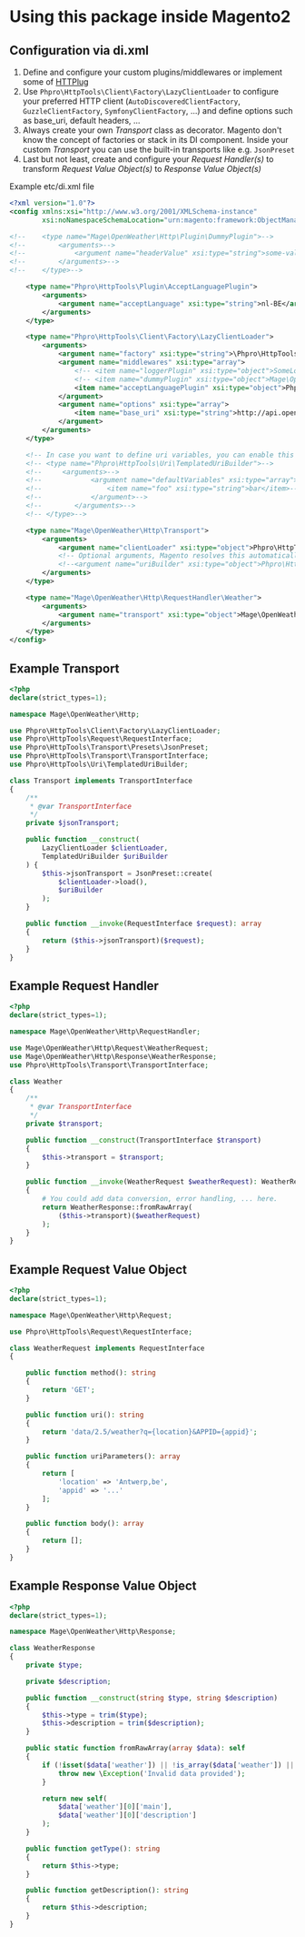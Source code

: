 # Using this package inside Magento2

## Configuration via di.xml
1. Define and configure your custom plugins/middlewares or implement some of [HTTPlug](http://docs.php-http.org/en/latest/plugins/)
2. Use `Phpro\HttpTools\Client\Factory\LazyClientLoader` to configure your preferred HTTP client (`AutoDiscoveredClientFactory`, `GuzzleClientFactory`, `SymfonyClientFactory`, ...) and define options such as base_uri, default headers, ...
3. Always create your own _Transport_ class as decorator. Magento don't know the concept of factories or stack in its DI component. Inside your custom _Transport_ you can use the built-in transports like e.g. `JsonPreset`
4. Last but not least, create and configure your _Request Handler(s)_ to transform _Request Value Object(s)_ to _Response Value Object(s)_

Example etc/di.xml file
```xml
<?xml version="1.0"?>
<config xmlns:xsi="http://www.w3.org/2001/XMLSchema-instance"
        xsi:noNamespaceSchemaLocation="urn:magento:framework:ObjectManager/etc/config.xsd">

<!--    <type name="Mage\OpenWeather\Http\Plugin\DummyPlugin">-->
<!--        <arguments>-->
<!--            <argument name="headerValue" xsi:type="string">some-value-for-header</argument>-->
<!--        </arguments>-->
<!--    </type>-->

    <type name="Phpro\HttpTools\Plugin\AcceptLanguagePlugin">
        <arguments>
            <argument name="acceptLanguage" xsi:type="string">nl-BE</argument>
        </arguments>
    </type>

    <type name="Phpro\HttpTools\Client\Factory\LazyClientLoader">
        <arguments>
            <argument name="factory" xsi:type="string">\Phpro\HttpTools\Client\Factory\SymfonyClientFactory</argument>
            <argument name="middlewares" xsi:type="array">
                <!-- <item name="loggerPlugin" xsi:type="object">SomeLoggerPlugin</item>  -->
                <!-- <item name="dummyPlugin" xsi:type="object">Mage\OpenWeather\Http\Plugin\DummyPlugin</item> -->
                <item name="acceptLanguagePlugin" xsi:type="object">Phpro\HttpTools\Plugin\AcceptLanguagePlugin</item>
            </argument>
            <argument name="options" xsi:type="array">
                <item name="base_uri" xsi:type="string">http://api.openweathermap.org</item>
            </argument>
        </arguments>
    </type>

    <!-- In case you want to define uri variables, you can enable this type and add it as explicit dependency to your transport -->
    <!-- <type name="Phpro\HttpTools\Uri\TemplatedUriBuilder">-->
    <!--     <arguments>-->
    <!--            <argument name="defaultVariables" xsi:type="array">-->
    <!--                <item name="foo" xsi:type="string">bar</item>-->
    <!--            </argument>-->
    <!--        </arguments>-->
    <!-- </type>-->

    <type name="Mage\OpenWeather\Http\Transport">
        <arguments>
            <argument name="clientLoader" xsi:type="object">Phpro\HttpTools\Client\Factory\LazyClientLoader</argument>
            <!-- Optional arguments, Magento resolves this automatically. Also check type Phpro\HttpTools\Uri\TemplatedUriBuilder above. -->
            <!--<argument name="uriBuilder" xsi:type="object">Phpro\HttpTools\Uri\TemplatedUriBuilder</argument>-->
        </arguments>
    </type>

    <type name="Mage\OpenWeather\Http\RequestHandler\Weather">
        <arguments>
            <argument name="transport" xsi:type="object">Mage\OpenWeather\Http\Transport</argument>
        </arguments>
    </type>
</config>
```

## Example Transport

```php
<?php
declare(strict_types=1);

namespace Mage\OpenWeather\Http;

use Phpro\HttpTools\Client\Factory\LazyClientLoader;
use Phpro\HttpTools\Request\RequestInterface;
use Phpro\HttpTools\Transport\Presets\JsonPreset;
use Phpro\HttpTools\Transport\TransportInterface;
use Phpro\HttpTools\Uri\TemplatedUriBuilder;

class Transport implements TransportInterface
{
    /**
     * @var TransportInterface
     */
    private $jsonTransport;

    public function __construct(
        LazyClientLoader $clientLoader,
        TemplatedUriBuilder $uriBuilder
    ) {
        $this->jsonTransport = JsonPreset::create(
            $clientLoader->load(),
            $uriBuilder
        );
    }

    public function __invoke(RequestInterface $request): array
    {
        return ($this->jsonTransport)($request);
    }
}
```

## Example Request Handler
```php
<?php
declare(strict_types=1);

namespace Mage\OpenWeather\Http\RequestHandler;

use Mage\OpenWeather\Http\Request\WeatherRequest;
use Mage\OpenWeather\Http\Response\WeatherResponse;
use Phpro\HttpTools\Transport\TransportInterface;

class Weather
{
    /**
     * @var TransportInterface
     */
    private $transport;

    public function __construct(TransportInterface $transport)
    {
        $this->transport = $transport;
    }

    public function __invoke(WeatherRequest $weatherRequest): WeatherResponse
    {
        # You could add data conversion, error handling, ... here. 
        return WeatherResponse::fromRawArray(
            ($this->transport)($weatherRequest)
        );
    }
}
```

## Example Request Value Object
```php
<?php
declare(strict_types=1);

namespace Mage\OpenWeather\Http\Request;

use Phpro\HttpTools\Request\RequestInterface;

class WeatherRequest implements RequestInterface
{

    public function method(): string
    {
        return 'GET';
    }

    public function uri(): string
    {
        return 'data/2.5/weather?q={location}&APPID={appid}';
    }

    public function uriParameters(): array
    {
        return [
            'location' => 'Antwerp,be',
            'appid' => '...'
        ];
    }

    public function body(): array
    {
        return [];
    }
}
```

## Example Response Value Object
```php
<?php
declare(strict_types=1);

namespace Mage\OpenWeather\Http\Response;

class WeatherResponse
{
    private $type;

    private $description;

    public function __construct(string $type, string $description)
    {
        $this->type = trim($type);
        $this->description = trim($description);
    }

    public static function fromRawArray(array $data): self
    {
        if (!isset($data['weather']) || !is_array($data['weather']) || !isset($data['weather'][0]['main'])) {
            throw new \Exception('Invalid data provided');
        }

        return new self(
            $data['weather'][0]['main'],
            $data['weather'][0]['description']
        );
    }

    public function getType(): string
    {
        return $this->type;
    }

    public function getDescription(): string
    {
        return $this->description;
    }
}
```
